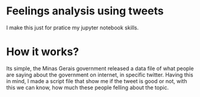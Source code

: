 # Feelings analysis using tweets
I make this just for pratice my jupyter notebook skills.

# How it works? 
Its simple, the Minas Gerais government released a data file of what people are saying about the government on internet, in specific twitter.
Having this in mind, I made a script file that show me if the tweet is good or not, with this we can know, how much these people felling about the topic.

